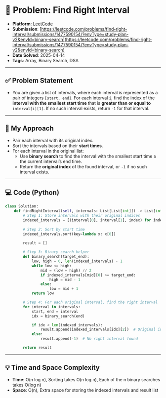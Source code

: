 # 🧮 Problem: Find Right Interval

- **Platform**: [LeetCode](https://leetcode.com/problems/find-right-interval/)
- **Submission**: [https://leetcode.com/problems/find-right-interval/submissions/1477590154/?envType=study-plan-v2&envId=binary-search](https://leetcode.com/problems/find-right-interval/submissions/1477590154/?envType=study-plan-v2&envId=binary-search)
- **Date Solved**: 2025-04-14
- **Tags**: Array, Binary Search, DSA

---

## ✅ Problem Statement
- You are given a list of intervals, where each interval is represented as a pair of integers `[start, end]`. For each interval `i`, find the index of the **interval with the smallest start time** that is **greater than or equal to** `interval[i][1]`. If no such interval exists, return `-1` for that interval.

---

## 🚀 My Approach
- Pair each interval with its original index.
- Sort the intervals based on their **start times**.
- For each interval in the original list:
  - Use **binary search** to find the interval with the smallest start time ≥ the current interval’s end time.
  - Return the **original index** of the found interval, or `-1` if no such interval exists.


---

## 💻 Code (Python)

```python
class Solution:
    def findRightInterval(self, intervals: List[List[int]]) -> List[int]:
        # Step 1: Store intervals with their original indices
        indexed_intervals = [(interval[0], interval[1], index) for index, interval in enumerate(intervals)]
        
        # Step 2: Sort by start time
        indexed_intervals.sort(key=lambda x: x[0])
        
        result = []

        # Step 3: Binary search helper
        def binary_search(target_end):
            low, high = 0, len(indexed_intervals) - 1
            while low <= high:
                mid = (low + high) // 2
                if indexed_intervals[mid][0] >= target_end:
                    high = mid - 1
                else:
                    low = mid + 1
            return low

        # Step 4: For each original interval, find the right interval
        for interval in intervals:
            start, end = interval
            idx = binary_search(end)

            if idx < len(indexed_intervals):
                result.append(indexed_intervals[idx][2])  # Original index
            else:
                result.append(-1)  # No right interval found

        return result
```

---

## 💡 Time and Space Complexity
- **Time**: O(n log n), Sorting takes O(n log n), Each of the n binary searches takes O(log n)
- **Space**: O(n), Extra space for storing the indexed intervals and result list

